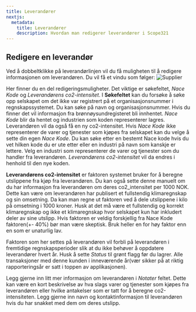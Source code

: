```yaml
---
title: Leverandører
nextjs:
  metadata:
    title: Leverandører
    description: Hvordan man redigerer leverandører i Scope321
---
```


## Redigere en leverandør

Ved å dobbeltklikke på leverandørlinjen vil du få muligheten til å redigere informasjonen om leverandøren. Du vil få et vindu som følger:
![Supplier](https://cdn.filestackcontent.com/Zm3QgimLSHe1ngFftv2K)

Her finner du en del redigeringsmuligheter. Det viktige er søkefeltet, _Nace Kode_ og _Leverandørens co2-intensitet_.
I **Søkefeltet** kan du forsøke å søke opp selskapet om det ikke var registrert på et organisasjonsnummer i regnskapssystemet. Du kan søke på navn og organisasjonsnummer. Hvis du finner det vil informasjon fra brønnøysundregisteret bli innhentet. _Nace Kode_ blir da hentet og industrien som koden representerer lagres. Leverandøren vil da også få en ny co2-intensitet. Hvis _Nace Kode_ ikke representerer de varer og tjenester som kjøpes fra selskapet kan du velge å sette din egen _Nace Kode_. Du kan søke etter en bestemt Nace kode hvis du vet hilken kode du er ute etter eller en industri på navn som kanskje er lettere. Velg en industri som representerer de varer og tjenester som du handler fra leverandøren. _Leverandørens co2-intensitet_ vil da endres i henhold til den nye koden.

**Leverandørens co2-intensitet** er faktoren systemet bruker for å beregne utslippene fra kjøp fra leverandøren. Du kan også sette denne manuelt om du har informasjon fra leverandøren om deres co2_intensitet per 1000 NOK. Dette kan være om leverandøren har publisert et fullstendig klimaregnskap og sin omsetning. Da kan man regne ut faktoren ved å dele utslippene i kilo på omsetning i 1000 kroner. Husk at det må være et fullstendig og korrekt klimaregnskap og ikke et klimaregnskap hvor selskapet kun har inkludert deler av sine utslipp. Hvis faktoren er veldig forskjellig fra Nace Kode faktoren(+- 40%) bør man være skeptisk. Bruk heller en for høy faktor enn en som er unaturlig lav.

Faktoren som her settes på leverandøren vil forbli på leverandøren i fremtidige regnskapsperioder slik at du ikke behøver å oppdatere leverandører hvert år. Husk å sette _Status_ til grønt flagg før du lagrer. Alle transaksjoner med denne kunden i inneværende år(vær sikker på at riktig rapporteringsår er satt i toppen av applikasjonen).

Legg gjerne inn litt mer informasjon om leverandøren i _Notater_ feltet. Dette kan være en kort beskrivelse av hva slags varer og tjenester som kjøpes fra leverandøren eller hvilke antakelser som er tatt for å beregne co2-intensiteten. Legg gjerne inn navn og kontaktinformasjon til leverandøren hvis du har snakket med dem om deres utslipp.
